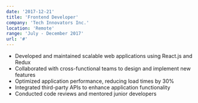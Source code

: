 ```yaml
---
date: '2017-12-21'
title: 'Frontend Developer'
company: 'Tech Innovators Inc.'
location: 'Remote'
range: 'July - December 2017'
url: '#'
---
```


- Developed and maintained scalable web applications using React.js and Redux
- Collaborated with cross-functional teams to design and implement new features
- Optimized application performance, reducing load times by 30%
- Integrated third-party APIs to enhance application functionality
- Conducted code reviews and mentored junior developers
